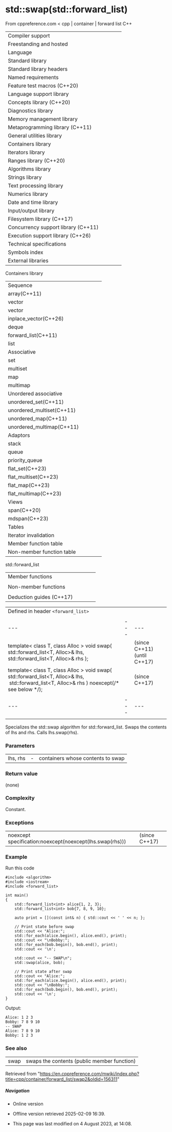 # std::swap(std::forward_list)

From cppreference.com
< cpp‎ | container‎ | forward list
C++

|  |  |  |  |  |
| --- | --- | --- | --- | --- |
| Compiler support | | | | |
| Freestanding and hosted | | | | |
| Language | | | | |
| Standard library | | | | |
| Standard library headers | | | | |
| Named requirements | | | | |
| Feature test macros (C++20) | | | | |
| Language support library | | | | |
| Concepts library (C++20) | | | | |
| Diagnostics library | | | | |
| Memory management library | | | | |
| Metaprogramming library (C++11) | | | | |
| General utilities library | | | | |
| Containers library | | | | |
| Iterators library | | | | |
| Ranges library (C++20) | | | | |
| Algorithms library | | | | |
| Strings library | | | | |
| Text processing library | | | | |
| Numerics library | | | | |
| Date and time library | | | | |
| Input/output library | | | | |
| Filesystem library (C++17) | | | | |
| Concurrency support library (C++11) | | | | |
| Execution support library (C++26) | | | | |
| Technical specifications | | | | |
| Symbols index | | | | |
| External libraries | | | | |

Containers library

|  |  |  |  |  |
| --- | --- | --- | --- | --- |
| Sequence | | | | |
| array(C++11) | | | | |
| vector | | | | |
| vector<bool> | | | | |
| inplace_vector(C++26) | | | | |
| deque | | | | |
| forward_list(C++11) | | | | |
| list | | | | |
| Associative | | | | |
| set | | | | |
| multiset | | | | |
| map | | | | |
| multimap | | | | |
| Unordered associative | | | | |
| unordered_set(C++11) | | | | |
| unordered_multiset(C++11) | | | | |
| unordered_map(C++11) | | | | |
| unordered_multimap(C++11) | | | | |
| Adaptors | | | | |
| stack | | | | |
| queue | | | | |
| priority_queue | | | | |
| flat_set(C++23) | | | | |
| flat_multiset(C++23) | | | | |
| flat_map(C++23) | | | | |
| flat_multimap(C++23) | | | | |
| Views | | | | |
| span(C++20) | | | | |
| mdspan(C++23) | | | | |
| Tables | | | | |
| Iterator invalidation | | | | |
| Member function table | | | | |
| Non-member function table | | | | |

std::forward_list

|  |  |  |  |  |
| --- | --- | --- | --- | --- |
| Member functions | | | | |
| |  |  |  |  |  | | --- | --- | --- | --- | --- | | forward_list::forward_list | | | | | | forward_list::~forward_list | | | | | | forward_list::operator= | | | | | | forward_list::assign | | | | | | forward_list::assign_range(C++23) | | | | | | forward_list::get_allocator | | | | | | Element access | | | | | | forward_list::front | | | | | | Iterators | | | | | | forward_list::before_beginforward_list::cbefore_begin | | | | | | forward_list::beginforward_list::cbegin | | | | | | forward_list::endforward_list::cend | | | | | | Capacity | | | | | | forward_list::empty | | | | | | forward_list::max_size | | | | | | |  |  |  |  |  | | --- | --- | --- | --- | --- | | Modifiers | | | | | | forward_list::clear | | | | | | forward_list::emplace_front | | | | | | forward_list::push_front | | | | | | forward_list::insert_after | | | | | | forward_list::emplace_after | | | | | | forward_list::erase_after | | | | | | forward_list::insert_range_after(C++23) | | | | | | forward_list::prepend_range(C++23) | | | | | | forward_list::pop_front | | | | | | forward_list::resize | | | | | | forward_list::swap | | | | | | Operations | | | | | | forward_list::merge | | | | | | forward_list::splice_after | | | | | | forward_list::removeforward_list::remove_if | | | | | | forward_list::reverse | | | | | | forward_list::unique | | | | | | forward_list::sort | | | | | |
| Non-member functions | | | | |
| |  |  |  |  |  | | --- | --- | --- | --- | --- | | operator==operator<=>(C++20) | | | | | | ****swap(std::forward_list)**** | | | | | | erase(std::forward_list)erase_if(std::forward_list)(C++20)(C++20) | | | | | | |  |  |  |  |  | | --- | --- | --- | --- | --- | | operator!=operator<operator>operator<=operator>=(until C++20)(until C++20)(until C++20)(until C++20)(until C++20) | | | | | |
| Deduction guides (C++17) | | | | |

|  |  |  |
| --- | --- | --- |
| Defined in header `<forward_list>` |  |  |
|  |  |  |
| --- | --- | --- |
| template< class T, class Alloc >  void swap( std::forward_list<T, Alloc>& lhs, std::forward_list<T, Alloc>& rhs ); |  | (since C++11)  (until C++17) |
| template< class T, class Alloc >  void swap( std::forward_list<T, Alloc>& lhs,             std::forward_list<T, Alloc>& rhs ) noexcept(/\* see below \*/); |  | (since C++17) |
|  |  |  |
| --- | --- | --- |
|  |  |  |

Specializes the std::swap algorithm for std::forward_list. Swaps the contents of lhs and rhs. Calls lhs.swap(rhs).

### Parameters

|  |  |  |
| --- | --- | --- |
| lhs, rhs | - | containers whose contents to swap |

### Return value

(none)

### Complexity

Constant.

### Exceptions

|  |  |
| --- | --- |
| noexcept specification:noexcept(noexcept(lhs.swap(rhs))) | (since C++17) |

### Example

Run this code

```
#include <algorithm>
#include <iostream>
#include <forward_list>
 
int main()
{
    std::forward_list<int> alice{1, 2, 3};
    std::forward_list<int> bob{7, 8, 9, 10};
 
    auto print = [](const int& n) { std::cout << ' ' << n; };
 
    // Print state before swap
    std::cout << "Alice:";
    std::for_each(alice.begin(), alice.end(), print);
    std::cout << "\nBobby:";
    std::for_each(bob.begin(), bob.end(), print);
    std::cout << '\n';
 
    std::cout << "-- SWAP\n";
    std::swap(alice, bob);
 
    // Print state after swap
    std::cout << "Alice:";
    std::for_each(alice.begin(), alice.end(), print);
    std::cout << "\nBobby:";
    std::for_each(bob.begin(), bob.end(), print);
    std::cout << '\n';
}

```

Output:

```
Alice: 1 2 3
Bobby: 7 8 9 10
-- SWAP
Alice: 7 8 9 10
Bobby: 1 2 3

```

### See also

|  |  |
| --- | --- |
| swap | swaps the contents   (public member function) |

Retrieved from "<https://en.cppreference.com/mwiki/index.php?title=cpp/container/forward_list/swap2&oldid=156311>"

##### Navigation

- Online version
- Offline version retrieved 2025-02-09 16:39.

- This page was last modified on 4 August 2023, at 14:08.